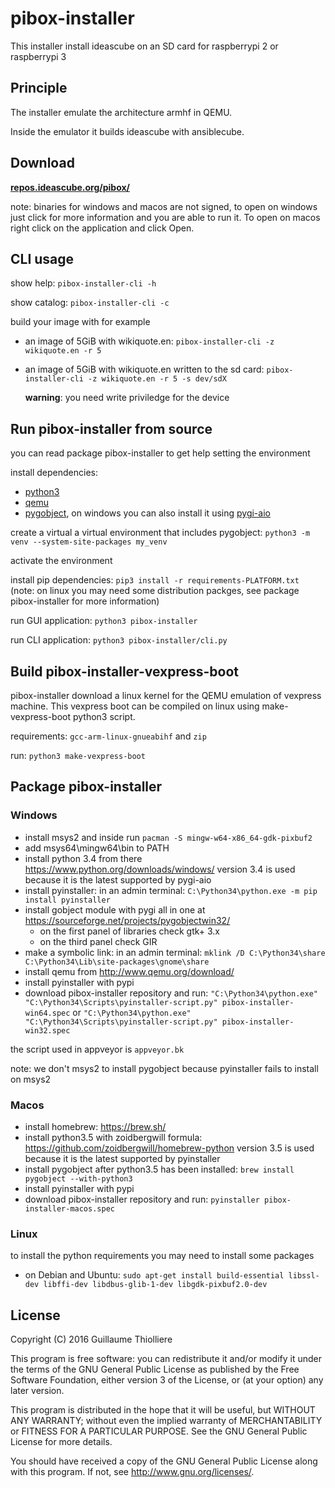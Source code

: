 # pibox-installer

This installer install ideascube on an SD card for raspberrypi 2 or raspberrypi 3

## Principle

The installer emulate the architecture armhf in QEMU.

Inside the emulator it builds ideascube with ansiblecube.

## Download

[**repos.ideascube.org/pibox/**](http://repos.ideascube.org/pibox/)

note: binaries for windows and macos are not signed, to open on windows just click for more information and you are able to run it. To open on macos right click on the application and click Open.

## CLI usage

show help: `pibox-installer-cli -h`

show catalog: `pibox-installer-cli -c`

build your image with for example

* an image of 5GiB with wikiquote.en: `pibox-installer-cli -z wikiquote.en -r 5`

* an image of 5GiB with wikiquote.en written to the sd card: `pibox-installer-cli -z wikiquote.en -r 5 -s dev/sdX`

  **warning**: you need write priviledge for the device

## Run pibox-installer from source

you can read package pibox-installer to get help setting the environment

install dependencies:

* [python3](https://www.python.org/downloads/)
* [qemu](http://www.qemu.org/download/)
* [pygobject](https://pygobject.readthedocs.io/en/latest/getting_started.html),
  on windows you can also install it using [pygi-aio](https://sourceforge.net/projects/pygobjectwin32/)

create a virtual a virtual environment that includes pygobject: `python3 -m venv --system-site-packages my_venv`

activate the environment

install pip dependencies: `pip3 install -r requirements-PLATFORM.txt`
(note: on linux you may need some distribution packges, see package pibox-installer for more information)

run GUI application: `python3 pibox-installer`

run CLI application: `python3 pibox-installer/cli.py`

## Build pibox-installer-vexpress-boot

pibox-installer download a linux kernel for the QEMU emulation of vexpress machine.
This vexpress boot can be compiled on linux using make-vexpress-boot python3 script.

requirements: `gcc-arm-linux-gnueabihf` and `zip`

run: `python3 make-vexpress-boot`

## Package pibox-installer

### Windows

* install msys2 and inside run `pacman -S mingw-w64-x86_64-gdk-pixbuf2`
* add msys64\mingw64\bin to PATH
* install python 3.4 from there https://www.python.org/downloads/windows/
  version 3.4 is used because it is the latest supported by pygi-aio
* install pyinstaller: in an admin terminal: `C:\Python34\python.exe -m pip install pyinstaller`
* install gobject module with pygi all in one at https://sourceforge.net/projects/pygobjectwin32/
  * on the first panel of libraries check gtk+ 3.x
  * on the third panel check GIR
* make a symbolic link: in an admin terminal: `mklink /D C:\Python34\share C:\Python34\Lib\site-packages\gnome\share`
* install qemu from http://www.qemu.org/download/
* install pyinstaller with pypi
* download pibox-installer repository and run:
  `"C:\Python34\python.exe" "C:\Python34\Scripts\pyinstaller-script.py" pibox-installer-win64.spec`
  or `"C:\Python34\python.exe" "C:\Python34\Scripts\pyinstaller-script.py" pibox-installer-win32.spec`

the script used in appveyor is `appveyor.bk`

note: we don't msys2 to install pygobject because pyinstaller fails to install on msys2

### Macos

* install homebrew: https://brew.sh/
* install python3.5 with zoidbergwill formula: https://github.com/zoidbergwill/homebrew-python
  version 3.5 is used because it is the latest supported by pyinstaller
* install pygobject after python3.5 has been installed:
  `brew install pygobject --with-python3`
* install pyinstaller with pypi
* download pibox-installer repository and run:
  `pyinstaller pibox-installer-macos.spec`

### Linux

to install the python requirements you may need to install some packages

* on Debian and Ubuntu: `sudo apt-get install build-essential libssl-dev libffi-dev libdbus-glib-1-dev libgdk-pixbuf2.0-dev`

## License

Copyright (C) 2016 Guillaume Thiolliere

This program is free software: you can redistribute it and/or modify
it under the terms of the GNU General Public License as published by
the Free Software Foundation, either version 3 of the License, or
(at your option) any later version.

This program is distributed in the hope that it will be useful,
but WITHOUT ANY WARRANTY; without even the implied warranty of
MERCHANTABILITY or FITNESS FOR A PARTICULAR PURPOSE.  See the
GNU General Public License for more details.

You should have received a copy of the GNU General Public License
along with this program.  If not, see <http://www.gnu.org/licenses/>.
